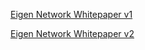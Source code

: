 [Eigen Network Whitepaper v1](https://github.com/ieigen/ieigen.github.io/blob/main/docs/whitepaper/Eigen_Network_Whitepaper_v1.0.pdf)

[Eigen Network Whitepaper v2](https://github.com/ieigen/ieigen.github.io/blob/main/docs/whitepaper/Eigen_ZKZRU_yellowpaper/Eigen_Network_Yellowpaper.pdf)
